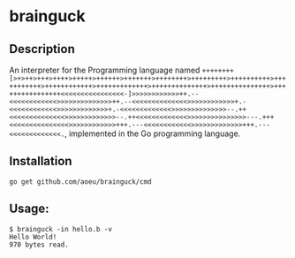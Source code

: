 # brainguck

## Description
An interpreter for the Programming language named `++++++++[>+>++>+++>++++>+++++>++++++>+++++++>++++++++>+++++++++>++++++++++>+++++++++++>++++++++++++>+++++++++++++>++++++++++++++>+++++++++++++++>++++++++++++++++<<<<<<<<<<<<<<<<-]>>>>>>>>>>>>++.--<<<<<<<<<<<<>>>>>>>>>>>>>>++.--<<<<<<<<<<<<<<>>>>>>>>>>>>+.-<<<<<<<<<<<<>>>>>>>>>>>>>+.-<<<<<<<<<<<<<>>>>>>>>>>>>>>--.++<<<<<<<<<<<<<<>>>>>>>>>>>>>--.++<<<<<<<<<<<<<>>>>>>>>>>>>>>>---.+++<<<<<<<<<<<<<<<>>>>>>>>>>>>+++.---<<<<<<<<<<<<>>>>>>>>>>>>>+++.---<<<<<<<<<<<<<.`, implemented in the Go programming language.

## Installation
`go get github.com/aoeu/brainguck/cmd`

## Usage:
```
$ brainguck -in hello.b -v 
Hello World! 
970 bytes read.
```
